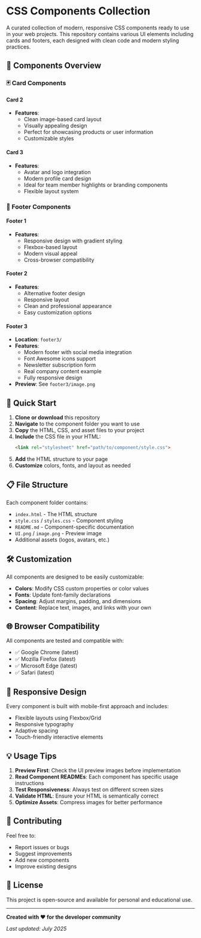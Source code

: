 # CSS Components Collection

A curated collection of modern, responsive CSS components ready to use in your web projects. This repository contains various UI elements including cards and footers, each designed with clean code and modern styling practices.

## 📁 Components Overview

### 🃏 Card Components

#### Card 2
- **Features**: 
  - Clean image-based card layout
  - Visually appealing design
  - Perfect for showcasing products or user information
  - Customizable styles


#### Card 3

- **Features**:
  - Avatar and logo integration
  - Modern profile card design
  - Ideal for team member highlights or branding components
  - Flexible layout system

### 🦶 Footer Components

#### Footer 1

- **Features**:
  - Responsive design with gradient styling
  - Flexbox-based layout
  - Modern visual appeal
  - Cross-browser compatibility


#### Footer 2

- **Features**:
  - Alternative footer design
  - Responsive layout
  - Clean and professional appearance
  - Easy customization options


#### Footer 3
- **Location**: `footer3/`
- **Features**:
  - Modern footer with social media integration
  - Font Awesome icons support
  - Newsletter subscription form
  - Real company content example
  - Fully responsive design
- **Preview**: See `footer3/image.png`

## 🚀 Quick Start

1. **Clone or download** this repository
2. **Navigate** to the component folder you want to use
3. **Copy** the HTML, CSS, and asset files to your project
4. **Include** the CSS file in your HTML:
   ```html
   <link rel="stylesheet" href="path/to/component/style.css">
   ```
5. **Add** the HTML structure to your page
6. **Customize** colors, fonts, and layout as needed

## 📋 File Structure

Each component folder contains:
- `index.html` - The HTML structure
- `style.css` / `styles.css` - Component styling
- `README.md` - Component-specific documentation
- `UI.png` / `image.png` - Preview image
- Additional assets (logos, avatars, etc.)

## 🛠️ Customization

All components are designed to be easily customizable:

- **Colors**: Modify CSS custom properties or color values
- **Fonts**: Update font-family declarations
- **Spacing**: Adjust margins, padding, and dimensions
- **Content**: Replace text, images, and links with your own

## 🌐 Browser Compatibility

All components are tested and compatible with:
- ✅ Google Chrome (latest)
- ✅ Mozilla Firefox (latest)
- ✅ Microsoft Edge (latest)
- ✅ Safari (latest)

## 📱 Responsive Design

Every component is built with mobile-first approach and includes:
- Flexible layouts using Flexbox/Grid
- Responsive typography
- Adaptive spacing
- Touch-friendly interactive elements

## 💡 Usage Tips

1. **Preview First**: Check the UI preview images before implementation
2. **Read Component READMEs**: Each component has specific usage instructions
3. **Test Responsiveness**: Always test on different screen sizes
4. **Validate HTML**: Ensure your HTML is semantically correct
5. **Optimize Assets**: Compress images for better performance

## 🤝 Contributing

Feel free to:
- Report issues or bugs
- Suggest improvements
- Add new components
- Improve existing designs

## 📄 License

This project is open-source and available for personal and educational use.

---

**Created with ❤️ for the developer community**

*Last updated: July 2025*
